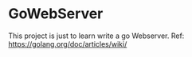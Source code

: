 # GoWebServer
This project is just to learn write a go Webserver. Ref: https://golang.org/doc/articles/wiki/
